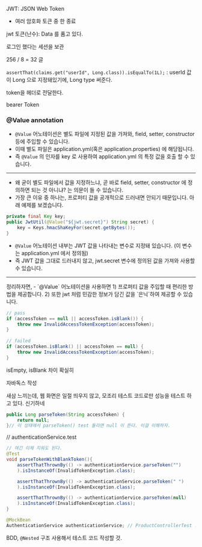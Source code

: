 JWT: JSON Web Token
- 여러 암호화 토큰 중 한 종료

jwt 토큰(난수): Data 를 품고 있다. 

로그인 했다는 세션을 보관

256 / 8 = 32 글


`assertThat(claims.get("userId", Long.class)).isEqualTo(1L);` : userId 값이 Long 으로 지정돼있기에, Long type 써준다.


token을 헤더로 전달한다.


bearer Token


### @Value annotation
- `@Value` 어노테이션은 별도 파일에 지정된 값을 가져와, field, setter, constructor 등에 주입할 수 있습니다.
- 이때 별도 파일은 application.yml(혹은 application.properties) 에 해당됩니다.
- 즉 `@Value` 의 인자를 key 로 사용하여 application.yml 의 특정 값을 호출 할 수 있습니다.

<hr/>

- 왜 굳이 별도 파일에서 값을 지정하느냐, 곧 바로 field, setter, constructor 에 정의하면 되는 것 아니냐? 는 의문이 들 수 있습니다.
- 가장 큰 이유 중 하나는, 프로퍼티 값을 공개적으로 드러내면 안되기 때문입니다. 아래 예제를 보겠습니다.
``` java
private final Key key;
public JwtUtil(@Value("${jwt.secret}") String secret) {
    key = Keys.hmacShaKeyFor(secret.getBytes());
}
```
- `@Value` 어노테이션 내부는 JWT 값을 나타내는 변수로 지정돼 있습니다. (이 변수는 application.yml 에서 정의됨) 
- 즉 JWT 값을 그대로 드러내지 않고, jwt.secret 변수에 정의된 값을 가져와 사용할 수 있습니다.
<hr/>
정리하자면, 
- `@Value` 어노테이션을 사용하면
    1) 프로퍼티 값을 주입할 때 편리한 방법을 제공합니다.
    2) 또한 jwt 처럼 민감한 정보가 담긴 값을 `은닉`하여 제공할 수 있습니다.



``` java
// pass
if (accessToken == null || accessToken.isBlank()) {
    throw new InvalidAccessTokenException(accessToken);
}
       
// failed 
if (accessToken.isBlank() || accessToken == null) {
    throw new InvalidAccessTokenException(accessToken);
}
```

isEmpty, isBlank 차이 확실히

자바독스 작성


새삼 느끼는데, 웹 화면은 일절 띄우지 않고, 모조리 테스트 코드로만 성능을 테스트 하고 있다. 신기하네


``` java
public Long parseToken(String accessToken) {
    return null;
}// 이 상태에서 parseToken() test 돌리면 null 이 뜬다. 이걸 이해하자.
```


// authenticationService.test
``` java
// 여긴 이제 지워도 된다.
@Test
void parseTokenWithBlankToken(){
    assertThatThrownBy(() -> authenticationService.parseToken("")
    ).isInstanceOf(InvalidTokenException.class);

    assertThatThrownBy(() -> authenticationService.parseToken(" ")
    ).isInstanceOf(InvalidTokenException.class);

    assertThatThrownBy(() -> authenticationService.parseToken(null)
    ).isInstanceOf(InvalidTokenException.class);
}
```


``` java
@MockBean
AuthenticationService authenticationService; // ProductControllerTest :  Failed to load ApplicationContext 의 원인
```


BDD, `@Nested` 구조 사용해서 테스트 코드 작성할 것. 